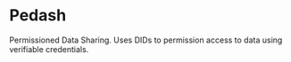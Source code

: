 # Pedash

Permissioned Data Sharing. Uses DIDs to permission access to data using verifiable credentials.
